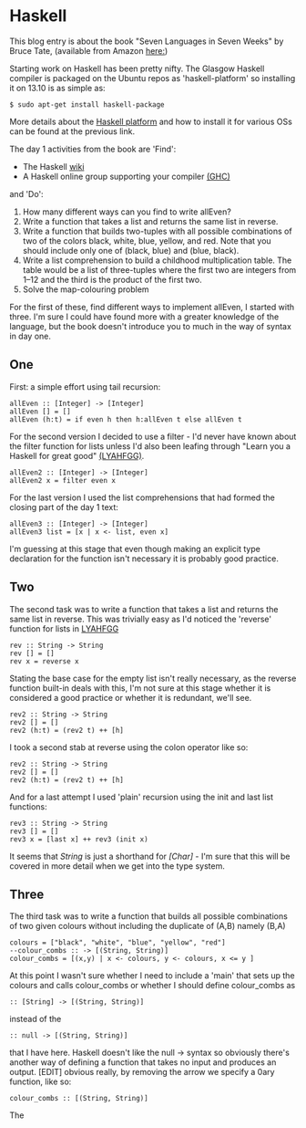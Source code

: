 # Haskell
This blog entry is about the book "Seven Languages in Seven Weeks" by Bruce Tate, (available from Amazon [here:](http://www.amazon.co.uk/gp/product/193435659X/ref=as_li_qf_sp_asin_tl?ie=UTF8&camp=1634&creative=6738&creativeASIN=193435659X&linkCode=as2&tag=agileenvir-21))

Starting work on Haskell has been pretty nifty. The Glasgow Haskell compiler is packaged on the Ubuntu repos as 'haskell-platform' so installing it on 13.10 is as simple as: 

	$ sudo apt-get install haskell-package

More details about the [Haskell platform](http://www.haskell.org/platform/) and how to install it for various OSs can be found at the previous link.

The day 1 activities from the book are 'Find':

* The Haskell [wiki](http://www.amazon.co.uk/gp/product/193435659X/ref=as_li_qf_sp_asin_tl?ie=UTF8&camp=1634&creative=6738&creativeASIN=193435659X&linkCode=as2&tag=agileenvir-21)
* A Haskell online group supporting your compiler [(GHC)](http://www.haskell.org/haskellwiki/GHC)

and 'Do':

1. How many different ways can you find to write allEven?
2. Write a function that takes a list and returns the same list in reverse.
3. Write a function that builds two-tuples with all possible combinations of two of the colors black, white, blue, yellow, and red. Note that you should include only one of (black, blue) and (blue, black).
4. Write a list comprehension to build a childhood multiplication table. The table would be a list of three-tuples where the first two are integers from 1–12 and the third is the product of the first two.
5. Solve the map-colouring problem

For the first of these, find different ways to implement allEven, I started with three. I'm sure I could have found more with a greater knowledge of the language, but the book doesn't introduce you to much in the way of syntax in day one.

## One
First: a simple effort using tail recursion:

	allEven :: [Integer] -> [Integer]
	allEven [] = []
	allEven (h:t) = if even h then h:allEven t else allEven t
    
For the second version I decided to use a filter - I'd never have known about the filter function for lists unless I'd also been leafing through "Learn you a Haskell for great good" [(LYAHFGG)](http://learnyouahaskell.com/).

	allEven2 :: [Integer] -> [Integer]
	allEven2 x = filter even x

For the last version I used the list comprehensions that had formed the closing part of the day 1 text:

	allEven3 :: [Integer] -> [Integer]
	allEven3 list = [x | x <- list, even x]

I'm guessing at this stage that even though making an explicit type declaration for the function isn't necessary it is probably good practice.

## Two
The second task was to write a function that takes a list and returns the same list in reverse. This was trivially easy as I'd noticed the 'reverse' function for lists in [LYAHFGG](http://learnyouahaskell.com/) 

	rev :: String -> String
	rev [] = []
	rev x = reverse x

Stating the base case for the empty list isn't really necessary, as the reverse function built-in deals with this, I'm not sure at this stage whether it is considered a good practice or whether it is redundant, we'll see.

	rev2 :: String -> String
	rev2 [] = []
	rev2 (h:t) = (rev2 t) ++ [h] 

I took a second stab at reverse using the colon operator like so:

	rev2 :: String -> String
	rev2 [] = []
	rev2 (h:t) = (rev2 t) ++ [h] 

And for a last attempt I used 'plain' recursion using the init and last list functions:

	rev3 :: String -> String
	rev3 [] = []
	rev3 x = [last x] ++ rev3 (init x)

It seems that _String_ is just a shorthand for _[Char]_ - I'm sure that this will be covered in more detail when we get into the type system.

## Three
The third task was to write a function that builds all possible combinations of two given colours without including the duplicate of (A,B) namely (B,A)

	colours = ["black", "white", "blue", "yellow", "red"]
	--colour_combs :: -> [(String, String)]
	colour_combs = [(x,y) | x <- colours, y <- colours, x <= y ]

At this point I wasn't sure whether I need to include a 'main' that sets up the colours and calls colour_combs or whether I should define colour_combs as 

	:: [String] -> [(String, String)] 

instead of the 

	:: null -> [(String, String)] 

that I have here. Haskell doesn't like the null -> syntax so obviously there's another way of defining a function that takes no input and produces an output. [EDIT] obvious really, by removing the arrow we specify a 0ary function, like so:

	colour_combs :: [(String, String)]

The 
